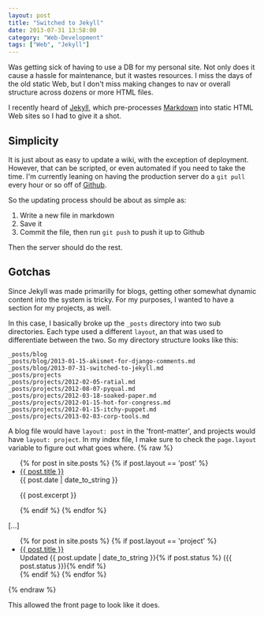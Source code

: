 ```yaml
---
layout: post
title: "Switched to Jekyll"
date: 2013-07-31 13:58:00
category: "Web-Development"
tags: ["Web", "Jekyll"]
---
```


Was getting sick of having to use a DB for my personal site.  Not only does it cause a hassle for maintenance, but it wastes resources.  I miss the days of the old static Web, but I don't miss making changes to nav or overall structure across dozens or more HTML files.

I recently heard of [Jekyll](http://jekyllrb.com/), which pre-processes [Markdown](http://daringfireball.net/projects/markdown/) into static HTML Web sites so I had to give it a shot.

Simplicity
----------

It is just about as easy to update a wiki, with the exception of deployment.  However, that can be scripted, or even automated if you need to take the time.  I'm currently leaning on having the production server do a `git pull` every hour or so off of [Github](http://github.com).  

So the updating process should be about as simple as:

1. Write a new file in markdown
1. Save it
1. Commit the file, then run `git push` to push it up to Github

Then the server should do the rest.

Gotchas
-------

Since Jekyll was made primarilly for blogs, getting other somewhat dynamic content into the system is tricky.  For my purposes, I wanted to have a section for my projects, as well.

In this case, I basically broke up the `_posts` directory into two sub directories.  Each type used a different `layout`, an that was used to differentiate between the two.  So my directory structure looks like this:

	_posts/blog
	_posts/blog/2013-01-15-akismet-for-django-comments.md
	_posts/blog/2013-07-31-switched-to-jekyll.md
	_posts/projects
	_posts/projects/2012-02-05-ratial.md
	_posts/projects/2012-08-07-pyqual.md
	_posts/projects/2012-03-18-soaked-paper.md
	_posts/projects/2012-01-15-hot-for-congress.md
	_posts/projects/2012-01-15-itchy-puppet.md
	_posts/projects/2013-02-03-corp-tools.md

A blog file would have `layout: post` in the 'front-matter', and projects would have `layout: project`.  In my index file, I make sure to check the `page.layout` variable to figure out what goes where.
	{% raw %}
	<ul class="posts">
	{% for post in site.posts %}
		{% if post.layout == 'post' %}
		<li>
			<a href="{{ post.url }}">{{ post.title }}</a><br />
			<span>{{ post.date | date_to_string }}</span>
			<p>{{ post.excerpt }}</p>
		</li>
		{% endif %}
	{% endfor %}
	</ul>
	[...]
	<ul class="projects">
	{% for post in site.posts %}
		{% if post.layout == 'project' %}
		<li>
			<a href="{{ post.url }}">{{ post.title }}</a><br />
			<span>Updated {{ post.update | date_to_string }}{% if post.status %} ({{ post.status }}){% endif %}</span>
		</li>
		{% endif %}
	{% endfor %}
	</ul>
	{% endraw %}

This allowed the front page to look like it does.